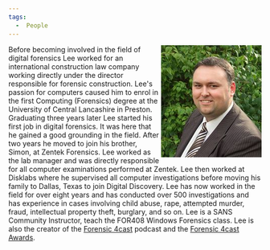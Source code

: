 ```yaml
---
tags:
  -  People
---
```

<img src="../assets/images/200px-LeeW.jpg" title="LeeW.jpg" width="200" alt="LeeW.jpg" align="right" />

Before becoming involved in the field of digital forensics Lee worked
for an international construction law company working directly under the
director responsible for forensic construction. Lee's passion for
computers caused him to enrol in the first Computing (Forensics) degree
at the University of Central Lancashire in Preston. Graduating three
years later Lee started his first job in digital forensics. It was here
that he gained a good grounding in the field. After two years he moved
to join his brother, Simon, at Zentek Forensics. Lee worked as the lab
manager and was directly responsible for all computer examinations
performed at Zentek. Lee then worked at Disklabs where he supervised all
computer investigations before moving his family to Dallas, Texas to
join Digital Discovery. Lee has now worked in the field for over eight
years and has conducted over 500 investigations and has experience in
cases involving child abuse, rape, attempted murder, fraud, intellectual
property theft, burglary, and so on. Lee is a SANS Community Instructor,
teach the FOR408 Windows Forensics class. Lee is also the creator of the
[Forensic 4cast](http://www.forensic4cast.com) podcast and the [Forensic
4cast Awards](http://www.forensic4cast.com/forensic-4cast-awards/).

